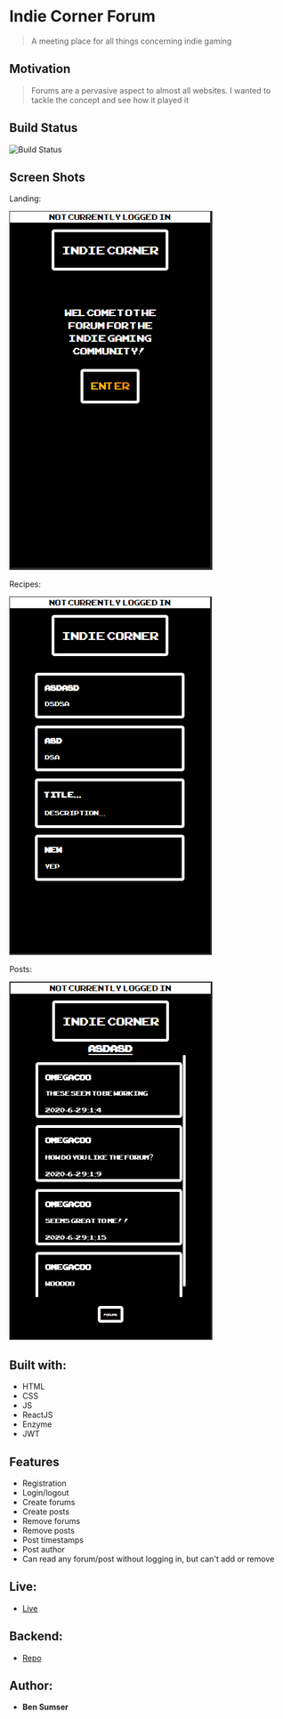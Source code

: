 # Indie Corner Forum

> A meeting place for all things concerning indie gaming

## Motivation

> Forums are a pervasive aspect to almost all websites. I wanted to tackle the concept and see how it played it

## Build Status

![Build Status](https://travis-ci.org/thinkful-c11/book-thing.io.svg?branch=master)

## Screen Shots

Landing:

![landing](src/assets/landing.PNG)

Recipes:

![forum](src/assets/forum.PNG)

Posts:

![posts](src/assets/posts.PNG)

## Built with:

* HTML
* CSS
* JS
* ReactJS
* Enzyme
* JWT

## Features

* Registration
* Login/logout
* Create forums
* Create posts
* Remove forums
* Remove posts
* Post timestamps
* Post author
* Can read any forum/post without logging in, but can't add or remove

## Live:

- [Live](https://indie-corner-client.now.sh/)

## Backend:

- [Repo](https://github.com/omegacoo/indie_corner_server)

## Author:

* **Ben Sumser**